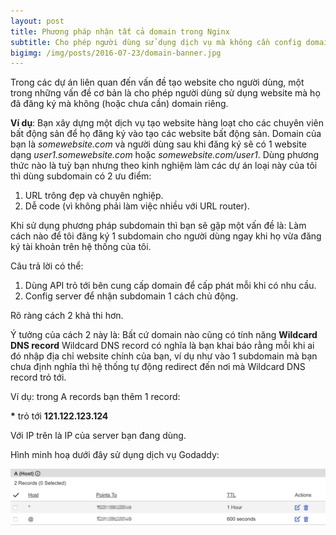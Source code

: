 ```yaml
---
layout: post
title: Phương pháp nhận tất cả domain trong Nginx
subtitle: Cho phép người dùng sử dụng dịch vụ mà không cần config domain
bigimg: /img/posts/2016-07-23/domain-banner.jpg
---
```


Trong các dự án liên quan đến vấn đề tạo website cho người dùng, một trong những vấn đề cơ bản là cho phép người dùng sử dụng website mà họ đã đăng ký mà không (hoặc chưa cần) domain riêng.

**Ví dụ**: Bạn xây dựng một dịch vụ tạo website hàng loạt cho các chuyên viên bất động sản để họ đăng ký vào tạo các website bất động sản. Domain của bạn là _somewebsite.com_ và người dùng sau khi đăng ký sẽ có 1 website dạng _user1.somewebsite.com_ hoặc _somewebsite.com/user1_. Dùng phương thức nào là tuỳ bạn nhưng theo kinh nghiệm làm các dự án loại này của tôi thì dùng subdomain có 2 ưu điểm:

1. URL trông đẹp và chuyên nghiệp.
2. Dễ code (vì không phải làm việc nhiều với URL router).

Khi sử dụng phương pháp subdomain thì bạn sẽ gặp một vấn đề là: Làm cách nào để tôi đăng ký 1 subdomain cho người dùng ngay khi họ vừa đăng ký tài khoản trên hệ thống của tôi.

Câu trả lời có thể:

1. Dùng API trỏ tới bên cung cấp domain để cấp phát mỗi khi có nhu cầu.
2. Config server để nhận subdomain 1 cách chủ động.

Rõ ràng cách 2 khả thi hơn.

Ý tưởng của cách 2 này là: Bất cứ domain nào cũng có tính năng **Wildcard DNS record**
Wildcard DNS record có nghĩa là bạn khai báo rằng mỗi khi ai đó nhập địa chỉ website chính của bạn, ví dụ như vào 1 subdomain mà bạn chưa định nghĩa thì hệ thống tự động redirect đến nơi mà Wildcard DNS record trỏ tới.

Ví dụ: trong A records bạn thêm 1 record:

**\*** trỏ tới **121.122.123.124**

Với IP trên là IP của server bạn đang dùng.

Hình minh hoạ dưới đây sử dụng dịch vụ Godaddy:

![A record wildcard](/img/posts/2016-07-23/a-record-wildcard.jpg)


